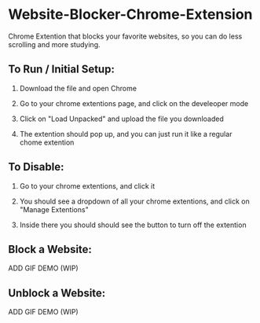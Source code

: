 # Website-Blocker-Chrome-Extension

Chrome Extention that blocks your favorite websites, so you can do less scrolling and more studying.

## To Run / Initial Setup:

1. Download the file and open Chrome

2. Go to your chrome extentions page, and click on the develeoper mode

3. Click on "Load Unpacked" and upload the file you downloaded

4. The extention should pop up, and you can just run it like a regular chome extention 

## To Disable:

1. Go to your chrome extentions, and click it

2. You should see a dropdown of all your chrome extentions, and click on "Manage Extentions"

3. Inside there you should should see the button to turn off the extention

## Block a Website:

ADD GIF DEMO (WIP)

## Unblock a Website:

ADD GIF DEMO (WIP)
